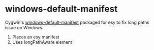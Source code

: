# windows-default-manifest

Cygwin's [windows-default-manifest](./ORIGINAL_README) packaged for esy to fix long paths issue on Windows.

1. Places an esy manifest
2. Uses longPathAware element
